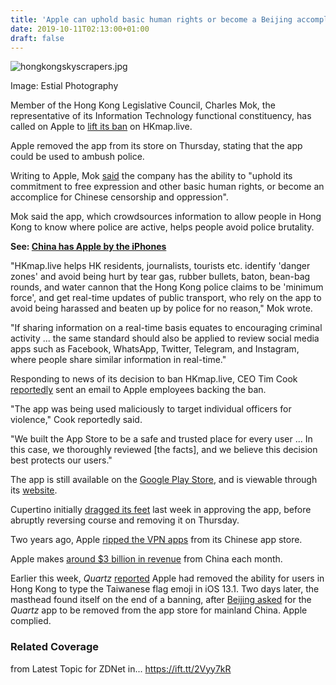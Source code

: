 ```yaml
---
title: 'Apple can uphold basic human rights or become a Beijing accomplice: HK lawmaker'
date: 2019-10-11T02:13:00+01:00
draft: false
---
```


![hongkongskyscrapers.jpg](https://zdnet1.cbsistatic.com/hub/i/2017/06/13/5c8baa3d-c8ba-46ae-a96b-1f4e33a007ea/c9399f1c432894300c65d5c4d47d9900/hongkongskyscrapers.jpg)

Image: Estial Photography

Member of the Hong Kong Legislative Council, Charles Mok, the representative of its Information Technology functional constituency, has called on Apple to [lift its ban](https://www.zdnet.com/article/apple-pulls-hkmap-live-from-app-store/) on HKmap.live.

Apple removed the app from its store on Thursday, stating that the app could be used to ambush police.

Writing to Apple, Mok [said](https://twitter.com/charlesmok/status/1182336160611201024) the company has the ability to "uphold its commitment to free expression and other basic human rights, or become an accomplice for Chinese censorship and oppression".

Mok said the app, which crowdsources information to allow people in Hong Kong to know where police are active, helps people avoid police brutality.

**See: [China has Apple by the iPhones](https://www.zdnet.com/article/china-has-apple-by-the-iphones/)**

"HKmap.live helps HK residents, journalists, tourists etc. identify 'danger zones' and avoid being hurt by tear gas, rubber bullets, baton, bean-bag rounds, and water cannon that the Hong Kong police claims to be 'minimum force', and get real-time updates of public transport, who rely on the app to avoid being harassed and beaten up by police for no reason," Mok wrote.

"If sharing information on a real-time basis equates to encouraging criminal activity ... the same standard should also be applied to review social media apps such as Facebook, WhatsApp, Twitter, Telegram, and Instagram, where people share similar information in real-time."

Responding to news of its decision to ban HKmap.live, CEO Tim Cook [reportedly](https://twitter.com/Pinboard/status/1182348757360234497?s=20) sent an email to Apple employees backing the ban.

"The app was being used maliciously to target individual officers for violence," Cook reportedly said.

"We built the App Store to be a safe and trusted place for every user ... In this case, we thoroughly reviewed \[the facts\], and we believe this decision best protects our users."

The app is still available on the [Google Play Store](https://play.google.com/store/apps/details?id=live.hkmap.app&hl=en), and is viewable through its [website](https://hkmap.live/).

Cupertino initially [dragged its feet](https://www.zdnet.com/article/china-has-apple-by-the-iphones/) last week in approving the app, before abruptly reversing course and removing it on Thursday.

Two years ago, Apple [ripped the VPN apps](https://www.zdnet.com/article/apple-pulls-vpns-from-china-app-store/) from its Chinese app store.

Apple makes [around $3 billion in revenue](https://www.zdnet.com/article/apple-beats-q3-estimates-with-record-services-revenue/) from China each month.

Earlier this week, _Quartz_ [reported](https://qz.com/1723334/apple-removes-taiwan-flag-emoji-in-hong-kong-macau-in-ios-13-1-1/) Apple had removed the ability for users in Hong Kong to type the Taiwanese flag emoji in iOS 13.1. Two days later, the masthead found itself on the end of a banning, after [Beijing asked](https://twitter.com/jkeefe/status/1182023843725971457) for the _Quartz_ app to be removed from the app store for mainland China. Apple complied.

### Related Coverage

  
  
from Latest Topic for ZDNet in... https://ift.tt/2Vyy7kR